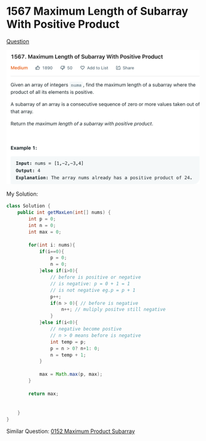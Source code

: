 # 1567 Maximum Length of Subarray With Positive Product

[Question](https://leetcode.com/problems/maximum-length-of-subarray-with-positive-product/)

![](<../.gitbook/assets/image (4) (3) (1).png>)

My Solution:

```java
class Solution {
    public int getMaxLen(int[] nums) {
        int p = 0;
        int n = 0;
        int max = 0;
        
        for(int i: nums){
            if(i==0){
                p = 0;
                n = 0;
            }else if(i>0){
                // before is positive or negative
                // is negative: p = 0 + 1 = 1
                // is not negative eg.p = p + 1 
                p++;
                if(n > 0){ // before is negative
                    n++; // muliply positve still negative
                }
            }else if(i<0){
                // negative become postive 
                // n > 0 means before is negative
                int temp = p;
                p = n > 0? n+1: 0;
                n = temp + 1;
            }
            
            max = Math.max(p, max);
        }
        
        return max;
        
        
    }
}
```

Similar Question: [0152 Maximum Product Subarray](https://yuyang-zhang.gitbook.io/my-leetcode/dynamic-programming/0152-maximum-product-subarray)
